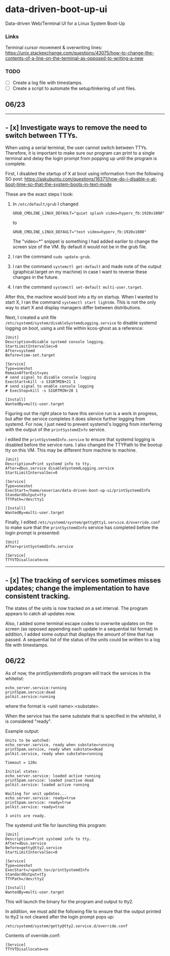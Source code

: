 # data-driven-boot-up-ui
Data-driven Web/Terminal UI for a Linux System Boot-Up

### Links
Terminal cursor movement & overwriting lines: https://unix.stackexchange.com/questions/43075/how-to-change-the-contents-of-a-line-on-the-terminal-as-opposed-to-writing-a-new

### TODO
- [ ] Create a log file with timestamps.
- [ ] Create a script to automate the setup/tinkering of unit files.

## 06/23

___
## - [x] Investigate ways to remove the need to switch between TTYs.

When using a serial terminal, the user cannot switch between TTYs.
Therefore, it is important to make sure our program can print to a single
terminal and delay the login prompt from popping up until the program is 
complete.

First, I disabled the startup of X at boot using information from the
following SO post: https://askubuntu.com/questions/16371/how-do-i-disable-x-at-boot-time-so-that-the-system-boots-in-text-mode

These are the exact steps I took:
1. In `/etc/default/grub` I changed 

    `GRUB_CMDLINE_LINUX_DEFAULT="quiet splash video=hyperv_fb:1920x1080"`

    to

    `GRUB_CMDLINE_LINUX_DEFAULT="text video=hyperv_fb:1920x1080"`

    The "video=*" snippet is something I had added earlier to change the screen size of the VM. By default it would not be in the grub file.

2. I ran the command `sudo update-grub`.
3. I ran the command `systemctl get-default` and made note of the output (graphical.target on my machine) in case I want to reverse these changes in the future.
4. I ran the command `systemctl set-default multi-user.target`.

After this, the machine would boot into a tty on startup. When I wanted to start X, I ran the command `systemctl start lightdm`. This is not the only
way to start X and display managers differ between distributions.

Next, I created a unit file `/etc/systemd/system/disableSystemdLogging.service` to disable systemd logging on boot, using a unit file within kcos-ghost as a reference: 
```
[Unit]
Description=Disable systemd console logging.
StartLimitIntervalSec=0
After=systemd
Before=time-set.target

[Service]
Type=oneshot
RemainAfterExit=yes
# send signal to disable console logging
ExecStart=kill -s SIGRTMIN+21 1
# send signal to enable console logging
# ExecStop=kill -s SIGRTMIN+20 1

[Install]
WantedBy=multi-user.target
```

Figuring out the right place to have this service run is a work in progress, but after the service completes it does silence further logging from systemd. For now, I just need to prevent systemd's logging from interfering with the output of the `printSystemdInfo` service.

I edited the `printSystemdInfo.service` to ensure that systemd logging is disabled before the service runs. I also changed the TTYPath to the bootup tty on this VM. This may be different from machine to machine.
```
[Unit]
Description=Print systemd info to tty.
After=dbus.service disableSystemdLogging.service
StartLimitIntervalSec=0

[Service]
Type=oneshot
ExecStart=/home/severian/data-driven-boot-up-ui/printSystemdInfo
StandardOutput=tty
TTYPath=/dev/tty1

[Install]
WantedBy=multi-user.target
```

Finally, I edited `/etc/systemd/system/getty@tty1.service.d/override.conf` to make sure that the `printSystemdInfo` service has completed before the login prompt is presented:
```
[Unit]
After=printSystemdInfo.service

[Service]
TTYVTDisallocate=no

```
___

## - [x] The tracking of services sometimes misses updates; change the implementation to have consistent tracking.

The states of the units is now tracked on a set interval. The program
appears to catch all updates now.

Also, I added some terminal escape codes to overwrite updates on the screen
(as opposed appending each update in a sequential list format) 
In addition, I added some output that displays the amount of time that has passed. A sequential list of the
status of the units could be written to a log file with timestamps.

## 06/22
As of now, the printSystemdInfo program will track the services in the whitelist:
```
echo_server.service:running
printSpam.service:dead
polkit.service:running
```
where the format is \<unit name\>:\<substate\>. 

When the service has the same substate that is
specified in the whitelist, it is considered "ready".

Example output:
```
Units to be watched:
echo_server.service, ready when substate=running
printSpam.service, ready when substate=dead
polkit.service, ready when substate=running

Timeout = 120s

Initial states:
echo_server.service: loaded active running
printSpam.service: loaded inactive dead
polkit.service: loaded active running

Waiting for unit updates...
echo_server.service: ready=true
printSpam.service: ready=true
polkit.service: ready=true

3 units are ready.
```

The systemd unit file for launching this program:
```
[Unit]
Description=Print systemd info to tty.
After=dbus.service
Before=getty@tty2.service
StartLimitIntervalSec=0

[Service]
Type=oneshot
ExecStart=/<path_to>/printSystemdInfo
StandardOutput=tty
TTYPath=/dev/tty2

[Install]
WantedBy=multi-user.target
```

This will launch the binary for the program and output to tty2.

In addition, we must add the following file to ensure that the output printed to tty2 
is not cleared after the login prompt pops up:

`/etc/systemd/system/getty@tty2.service.d/override.conf`

Contents of override.conf:
```
[Service]
TTYVTDisallocate=no
```